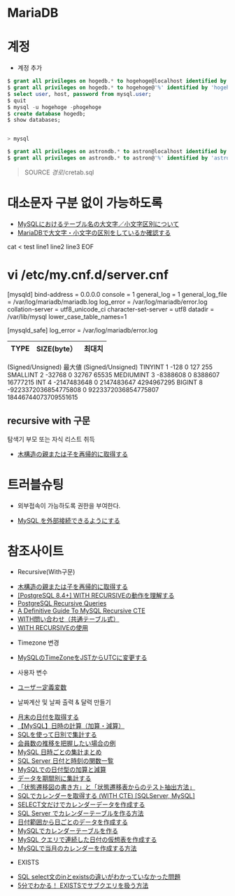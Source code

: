 # MariaDB
# 계정
* 계정 추가
```sql
$ grant all privileges on hogedb.* to hogehoge@localhost identified by 'hogehoge';
$ grant all privileges on hogedb.* to hogehoge@'%' identified by 'hogehoge';
$ select user, host, password from mysql.user;
$ quit
$ mysql -u hogehoge -phogehoge
$ create database hogedb;
$ show databases;


> mysql

$ grant all privileges on astrondb.* to astron@localhost identified by 'astron';
$ grant all privileges on astrondb.* to astron@'%' identified by 'astron';

```

> SOURCE $경로$/cretab.sql

# 대소문자 구분 없이 가능하도록 
- [MySQLにおけるテーブル名の大文字／小文字区別について](https://wd3ie.hatenadiary.org/entry/20110309/1299647373)
- [MariaDBで大文字・小文字の区別をしているか確認する](http://osprey-jp.hatenablog.com/entry/2017/06/02/092419)


cat <<EOF > test
line1
line2
line3
EOF
# vi  /etc/my.cnf.d/server.cnf
[mysqld]
bind-address = 0.0.0.0
console = 1
general_log = 1
general_log_file = /var/log/mariadb/mariadb.log
log_error = /var/log/mariadb/error.log
collation-server = utf8_unicode_ci
character-set-server = utf8
datadir = /var/lib/mysql
lower_case_table_names=1

[mysqld_safe]
log_error = /var/log/mariadb/error.log


|TYPE|SIZE(byte）|최대치
|-|-|-|
(Signed/Unsigned)	最大値
(Signed/Unsigned)
TINYINT	1	-128
0	127
255
SMALLINT	2	-32768
0	32767
65535
MEDIUMINT	3	-8388608
0	8388607
16777215
INT	4	-2147483648
0	2147483647
4294967295
BIGINT	8	-9223372036854775808
0	9223372036854775807
18446744073709551615

## recursive with 구문
탐색기 부모 또는 자식 리스트 취득
- [木構造の親または子を再帰的に取得する](https://qiita.com/neko_the_shadow/items/d401e0c23892b0d53c2a)


# 트러블슈팅
* 외부접속이 가능하도록 권한을 부여한다.
- [MySQL を外部接続できるようにする](http://yosugi.hatenablog.jp/entry/2013/06/23/185240)

# 참조사이트
* Recursive(With구문)
- [木構造の親または子を再帰的に取得する](https://qiita.com/neko_the_shadow/items/d401e0c23892b0d53c2a)
- [[PostgreSQL 8.4+] WITH RECURSIVEの動作を理解する](https://qiita.com/anqooqie/items/fac5aeb74169f1634c87)
- [PostgreSQL Recursive Queries](https://medium.com/@josephharwood_62087/postgresql-recursive-queries-610a16e772b8)
- [A Definitive Guide To MySQL Recursive CTE](https://www.mysqltutorial.org/mysql-recursive-cte/)
- [WITH問い合わせ（共通テーブル式）](https://www.postgresql.jp/document/9.6/html/queries-with.html)
- [WITH RECURSIVEの使用](https://qiita.com/SE-studying-now/items/18a7c1305f552718cec0)

* Timezone 변경
- [MySQLのTimeZoneをJSTからUTCに変更する](https://qiita.com/saicologic/items/4bc72dc53f25412ca112)

* 사용자 변수
- [ユーザー定義変数](https://dev.mysql.com/doc/refman/5.6/ja/user-variables.html)

* 날짜계산 및 날짜 출력 & 달력 만들기
- [月末の日付を取得する](http://mysql.javarou.com/dat/000849.html)
- [【MySQL】日時の計算（加算・減算）](https://qiita.com/azusanakano/items/f33bce0664d851a88666)
- [SQLを使って日別で集計する](https://blog.ch3cooh.jp/entry/20140113/1389588740)
- [会員数の推移を把握したい場合の例](https://kanetann.hatenablog.com/entry/2014/10/23/182440)
- [MySQL 日時ごとの集計まとめ](https://qiita.com/yakatsuka/items/2906011803500ebd4390)
- [SQL Server 日付と時刻の関数一覧](https://johobase.com/sqlserver-datetime-function/)
- [MySQLでの日付型の加算と減算](https://qiita.com/sakura1116/items/3fef2ca5b5280eae22e8)
- [データを期間別に集計する](http://skill-note.net/post-405/)
- [「状態遷移図の書き方」と「状態遷移表からのテスト抽出方法」](https://www.wakuwakubank.com/posts/290-design-state/)
- [SQLでカレンダーを取得する (WITH CTE) [SQLServer, MySQL]](https://johobase.com/select-calendar-sql/)
- [SELECT文だけでカレンダーデータを作成する](https://sqlite-date.com/calendar)
- [SQL Server でカレンダーテーブルを作る方法](https://www.kwbtblog.com/entry/2019/06/27/003656)
- [日付範囲から日ごとのデータを作成する](https://sql55.com/query/date-range-to-list-of-dates.php)
- [MySQLでカレンダーテーブルを作る](https://kuniaki12.hatenablog.com/entry/2017/08/17/122826)
- [MySQL クエリで連続した日付の仮想表を作成する](https://symfoware.blog.fc2.com/blog-entry-1713.html)
- [MySQLで当月のカレンダーを作成する方法](https://lightgauge.net/database/mysql/5402/)

* EXISTS
- [SQL select文のinとexistsの違いがわかっていなかった問題](https://qiita.com/darkimpact0626/items/5a5d03c27ae7c849566f)
- [5分でわかる！ EXISTSでサブクエリを扱う方法](https://www.sejuku.net/blog/73615)